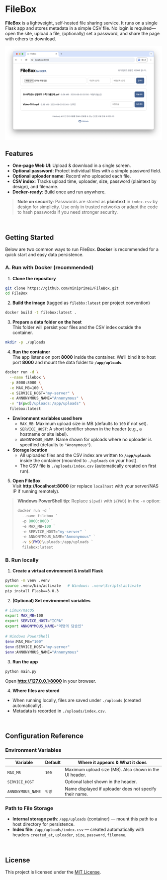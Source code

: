 # FileBox

**FileBox** is a lightweight, self‑hosted file sharing service. It runs on a single Flask app and stores metadata in a simple CSV file. No login is required—open the site, upload a file, (optionally) set a password, and share the page with others to download.

<p align="center">
  <img src="./Screenshot.png" alt="Screenshot" width="720">
</p>

## Features

- **One‑page Web UI**: Upload & download in a single screen.
- **Optional password**: Protect individual files with a simple password field.
- **Optional uploader name**: Record who uploaded each file.
- **CSV index**: Tracks upload time, uploader, size, password (plaintext by design), and filename.
- **Docker‑ready**: Build once and run anywhere.

> **Note on security**: Passwords are stored as **plaintext** in `index.csv` by design for simplicity. Use only in trusted networks or adapt the code to hash passwords if you need stronger security.


<br>


## Getting Started

Below are two common ways to run FileBox. **Docker** is recommended for a quick start and easy data persistence.

### A. Run with Docker (recommended)

1) **Clone the repository**  
```bash
git clone https://github.com/miniprime1/FileBox.git
cd FileBox
```

2) **Build the image** (tagged as `filebbx:latest` per project convention)  
```bash
docker build -t filebox:latest .
```

3) **Prepare a data folder on the host**  
This folder will persist your files and the CSV index outside the container.
```bash
mkdir -p ./uploads
```

4) **Run the container**  
The app listens on port **8000** inside the container. We’ll bind it to host port **8000** and mount the data folder to **`/app/uploads`**.

```bash
docker run -d \
  --name filebox \
  -p 8000:8000 \
  -e MAX_MB=100 \
  -e SERVICE_HOST="my-server" \
  -e ANNONYMOUS_NAME="Annonymous" \
  -v "$(pwd)/uploads:/app/uploads" \
  filebox:latest
```

- **Environment variables used here**
  - `MAX_MB`: Maximum upload size in MB (defaults to `100` if not set).
  - `SERVICE_HOST`: A short identifier shown in the header (e.g., a hostname or site label).
  - `ANNONYMOUS_NAME`: Name shown for uploads where no uploader is specified (defaults to `"Anonymous"`).
- **Storage location**
  - All uploaded files and the CSV index are written to **`/app/uploads`** inside the container (mounted to `./uploads` on your host).
  - The CSV file is `./uploads/index.csv` (automatically created on first run).

5) **Open FileBox**  
Visit **http://localhost:8000** (or replace `localhost` with your server/NAS IP if running remotely).

> **Windows PowerShell tip**: Replace `$(pwd)` with `${PWD}` in the `-v` option:
> ```powershell
> docker run -d `
>   --name filebox `
>   -p 8000:8000 `
>   -e MAX_MB=100 `
>   -e SERVICE_HOST="my-server" `
>   -e ANNONYMOUS_NAME="Annonymous" `
>   -v ${PWD}\uploads:/app/uploads `
>   filebox:latest
> ```


### B. Run locally

1) **Create a virtual environment & install Flask**
```bash
python -m venv .venv
source .venv/bin/activate   # Windows: .venv\Scripts\activate
pip install Flask==3.0.3
```

2) **(Optional) Set environment variables**
```bash
# Linux/macOS
export MAX_MB=100
export SERVICE_HOST="ICPA"
export ANNONYMOUS_NAME="익명의 담송인"

# Windows PowerShell
$env:MAX_MB="100"
$env:SERVICE_HOST="my-server"
$env:ANNONYMOUS_NAME="Annonymous"
```

3) **Run the app**
```bash
python main.py
```
Open **http://127.0.0.1:8000** in your browser.

4) **Where files are stored**
- When running locally, files are saved under `./uploads` (created automatically).
- Metadata is recorded in `./uploads/index.csv`.

<br>

## Configuration Reference

### Environment Variables

| Variable       | Default | Where it appears & What it does                                    |
|----------------|---------|--------------------------------------------------------------------|
| `MAX_MB`       | `100`   | Maximum upload size (MB). Also shown in the UI header.             |
| `SERVICE_HOST` | ` `      | Optional label shown in the header.                                |
| `ANNONYMOUS_NAME` | `익명`    | Name displayed if uploader does not specify their name.        |

### Path to File Storage

- **Internal storage path**: `/app/uploads` (container) — mount this path to a host directory for persistence.  
- **Index file**: `/app/uploads/index.csv` — created automatically with headers `created_at`, `uploader`, `size`, `password`, `filename`.

<br>

## License

This project is licensed under the [MIT License](LICENSE).